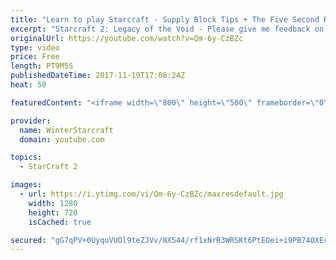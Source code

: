 ```yaml
---
title: "Learn to play Starcraft - Supply Block Tips + The Five Second Rule (Basic Guide & Tutorial)"
excerpt: "Starcraft 2: Legacy of the Void - Please give me feedback on this general video style/commentary, hopefully it helps you guys out!  Can very easily make more on different concepts if it is the right direction!  Sc2ReplayStats - http://www.sc2replaystats.com"
originalUrl: https://youtube.com/watch?v=Qm-6y-CzBZc
type: video
price: Free
length: PT9M5S
publishedDateTime: 2017-11-19T17:08:24Z
heat: 50

featuredContent: "<iframe width=\"800\" height=\"500\" frameborder=\"0\" src=\"https://www.youtube.com/embed/Qm-6y-CzBZc\" allow=\"accelerometer; autoplay; encrypted-media; gyroscope; picture-in-picture\" allowfullscreen></iframe>"

provider:
  name: WinterStarcraft
  domain: youtube.com

topics:
  - StarCraft 2

images:
  - url: https://i.ytimg.com/vi/Qm-6y-CzBZc/maxresdefault.jpg
    width: 1280
    height: 720
    isCached: true

secured: "gG7qPV+0UyquVUOl9teZJVv/8X544/rf1xNrR3WRSKt6PtEOei+i9PB740XEcMBlapluT/DIV7DLNNBJbhKXfHBGVKpB0HHlBcRoRiDrM4MlfwjvscG8BoRg/NTXG1lFM+I49oJLPuaGJVjZxZKdvz2bv1jFoUXWQpgX/uYwQoYrE8YprS1YRhwssD0rvz54sLGAOOnIqCa0NI3QmiOLi/0VffVKx6zbLtU0A8hI5ycg57Ib/D0Bx+IDIvbYdd+oQdu26TwNoLb2BDJ/U/SNgaBMFGau7vd4mT3YBIjGAbzZpiWQ+0paxlYeMwKZ0d/NNG0hr979/56ForE3eegB2dQOyhXbiB3zcxVC5PWzkyVN3ypW+spj5/yGiCKstlkv8xBhOATTbSPu/CIy3/FzT7pRLjBaGuGcmMAyO8CfLX0=;Sj9ADum6NVnDB+QSMSzAMg=="
---
```


